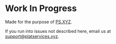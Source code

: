 # Work In Progress

Made for the purpose of [PS.XYZ](https://platservices.xyz).

If you run into issues not described here, email us at support@platservices.xyz.
